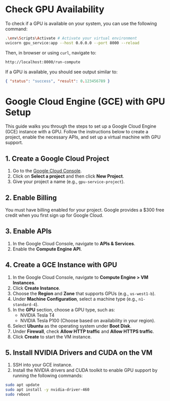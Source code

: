 # Check GPU Availability

To check if a GPU is available on your system, you can use the following command:

```bash
.\env\Scripts\Activate # Activate your virtual environment
uvicorn gpu_service:app --host 0.0.0.0 --port 8000 --reload
```

Then, in browser or using `curl`, navigate to:

```bash
http://localhost:8000/run-compute
```

If a GPU is available, you should see output similar to:

```json
{ "status": "success", "result": 0.123456789 }
```

# Google Cloud Engine (GCE) with GPU Setup

This guide walks you through the steps to set up a Google Cloud Engine (GCE) instance with a GPU. Follow the instructions below to create a project, enable the necessary APIs, and set up a virtual machine with GPU support.

## 1. Create a Google Cloud Project

1. Go to the [Google Cloud Console](https://console.cloud.google.com/).
2. Click on **Select a project** and then click **New Project**.
3. Give your project a name (e.g., `gpu-service-project`).

## 2. Enable Billing

You must have billing enabled for your project. Google provides a $300 free credit when you first sign up for Google Cloud.

## 3. Enable APIs

1. In the Google Cloud Console, navigate to **APIs & Services**.
2. Enable the **Compute Engine API**.

## 4. Create a GCE Instance with GPU

1. In the Google Cloud Console, navigate to **Compute Engine > VM Instances**.
2. Click **Create Instance**.
3. Choose the **Region** and **Zone** that supports GPUs (e.g., `us-west1-b`).
4. Under **Machine Configuration**, select a machine type (e.g., `n1-standard-4`).
5. In the **GPU** section, choose a GPU type, such as:
    - NVIDIA Tesla T4
    - NVIDIA Tesla P100
      (Choose based on availability in your region).
6. Select **Ubuntu** as the operating system under **Boot Disk**.
7. Under **Firewall**, check **Allow HTTP traffic** and **Allow HTTPS traffic**.
8. Click **Create** to start the VM instance.

## 5. Install NVIDIA Drivers and CUDA on the VM

1. SSH into your GCE instance.
2. Install the NVIDIA drivers and CUDA toolkit to enable GPU support by running the following commands:

```bash
sudo apt update
sudo apt install -y nvidia-driver-460
sudo reboot
```

